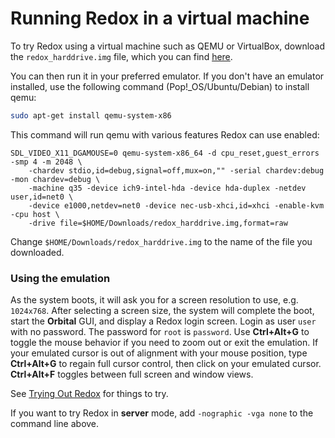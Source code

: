 # Running Redox in a virtual machine

To try Redox using a virtual machine such as QEMU or VirtualBox, download the `redox_harddrive.img` file, which you can find [here](https://static.redox-os.org/img/).

You can then run it in your preferred emulator. If you don't have an emulator installed, use the following command (Pop!_OS/Ubuntu/Debian) to install qemu:
```sh
sudo apt-get install qemu-system-x86
```
This command will run qemu with various features Redox can use enabled:

```
SDL_VIDEO_X11_DGAMOUSE=0 qemu-system-x86_64 -d cpu_reset,guest_errors -smp 4 -m 2048 \
    -chardev stdio,id=debug,signal=off,mux=on,"" -serial chardev:debug -mon chardev=debug \
    -machine q35 -device ich9-intel-hda -device hda-duplex -netdev user,id=net0 \
    -device e1000,netdev=net0 -device nec-usb-xhci,id=xhci -enable-kvm -cpu host \
	-drive file=$HOME/Downloads/redox_harddrive.img,format=raw
```

Change `$HOME/Downloads/redox_harddrive.img` to the name of the file you downloaded. 

### Using the emulation

As the system boots, it will ask you for a screen resolution to use, e.g. `1024x768`. After selecting a screen size, the system will complete the boot, start the **Orbital** GUI, and display a Redox login screen. Login as user `user` with no password. The password for `root` is `password`. Use **Ctrl+Alt+G** to toggle the mouse behavior if you need to zoom out or exit the emulation. If your emulated cursor is out of alignment with your mouse position, type **Ctrl+Alt+G** to regain full cursor control, then click on your emulated cursor. **Ctrl+Alt+F** toggles between full screen and window views.

See [Trying Out Redox](./ch02-09-trying-out-redox.html) for things to try.

If you want to try Redox in **server** mode, add `-nographic -vga none` to the command line above.